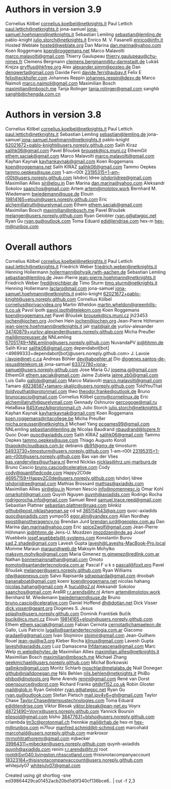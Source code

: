 # Authors in version 3.9

Cornelius Kölbel <cornelius.koelbel@netknights.it>
Paul Lettich <paul.lettich@netknights.it>
jona-samuel <jona-samuel.hoehmann@netknights.it>
Sebastian Lemling <sebastian@lemling.de>
pablo-knight <julio.storch@netknights.it>
Enrico M. V. Fasanelli <enrico@infn.it>
Hosted Weblate <hosted@weblate.org>
Dan Marina <dan.marina@yahoo.com>
Koen Roggemans <koen@roggemans.net>
Marco Malavolti <marco.malavolti@gmail.com>
Thierry Gaulupeau <thierry.gaulupeau@chu-nimes.fr>
Clemens Bergmann <clemens.bergmann@tu-darmstadt.de>
Lukáš Krejza <gryffus@hkfree.org>
Alex <alexander.simm@posteo.de>
Dan <denqwerta@gmail.com>
Davide Ferri <davide.ferri@aubay.it>
Felix E <felix@eckhofer.com>
Johannes Reppin <johannes.reppin@desy.de>
Marco Naimoli <marco.naimoli@gmail.com>
Maximilian Bosch <maximilian@mbosch.me>
Tanja Rolinger <tanja.rolinger@gmail.com>
sanghb <sanghb@chengda.com.cn>


# Authors in version 3.8

Cornelius Kölbel <cornelius.koelbel@netknights.it>
Paul Lettich <paul.lettich@netknights.it>
Sebastian Lemling <sebastian@lemling.de>
jona-samuel <jona-samuel.hoehmann@netknights.it>
pablo-knight <62021672+pablo-knight@users.noreply.github.com>
Salih Kiraz <salihk06@gmail.com>
Pavel Břoušek <brousek@ics.muni.cz>
EthemGit <ethem.saciak@gmail.com>
Marco Malavolti <marco.malavolti@gmail.com>
Kayhan Kaynak <kayhankaynak@gmail.com>
Koen Roggemans <koen@roggemans.net>
Salih KİRAZ <salihk06@gmail.com>
Tammo Oepkes <tammo.oepkes@suse.com>
1-am-r00t <23195315+1-am-r00t@users.noreply.github.com>
Ishdorj Idree <ishdorjidree@gmail.com>
Maximilian Allies <sir@elou.in>
Dan Marina <dan.marina@yahoo.com>
Aleksandr Sokolov <saanchos@gmail.com>
Artem <artem@molotov.work>
Bernhard M. Wiedemann <bwiedemann@suse.de>
Elouin <19814165+elouin@users.noreply.github.com>
Eric <alchemillatruth@purelymail.com>
Ethem <ethem.saciak@gmail.com>
Maximilian Bosch <maximilian@mbosch.me>
Pavel Břoušek <melanger@users.noreply.github.com>
Ryan Gelobter <ryan.g@atwgpc.net>
Ryan Gu <ryan.gu@outlook.com>
Toma Eduard <edi@lendrise.com>
hex-m <hex-m@runbox.com>


# Overall authors

Cornelius Kölbel <cornelius.koelbel@netknights.it>
Paul Lettich <paul.lettich@netknights.it>
Friedrich Weber <friedrich.weber@netknights.it>
Henning Hollermann <hollermann@physik.rwth-aachen.de>
Sebastian Lemling <sebastian@lemling.de>
Jean-Pierre <jean-pierre.hoehmann@netknights.it>
Friedrich Weber <fred@reichbier.de>
Timo Sturm <timo.sturm@netknights.it>
Henning Hollermann <laclaro@mail.com>
jona-samuel <jona-samuel.hoehmann@netknights.it>
pablo-knight <62021672+pablo-knight@users.noreply.github.com>
Cornelius Kölbel <cornelius@privacyidea.org>
Martin Wheldon <martin.wheldon@greenhills-it.co.uk>
Pavol Ipoth <pavol.ipoth@telekom.com>
Koen Roggemans <koen@roggemans.net>
Pavel Břoušek <brousek@ics.muni.cz>
jh23453 <jochen@jochen.org>
Jochen Hein <jochen@jochen.org>
Jean-Pierre Höhmann <jean-pierre.hoehmann@netknights.it>
jalr <mail@jalr.de>
yurlov-alexander <34740879+yurlov-alexander@users.noreply.github.com>
Micha Preußer <mail@mpreusser.de>
NNLemling <67051749+NNLemling@users.noreply.github.com>
NuvandaPV <jp@hhmn.de>
Salih Kiraz <salihk06@gmail.com>
dependabot[bot] <49699333+dependabot[bot]@users.noreply.github.com>
J. Lavoie <j.lavoie@net-c.ca>
Andreas Böhler <dev@aboehler.at>
Dio <diogenes.santos-de-jesus@telekom.sk>
jona-samuel <63372780+jona-samuel@users.noreply.github.com>
Jose Maria GJ <josema.gj@gmail.com>
EthemGit <ethem.saciak@gmail.com>
Jaime Zubieta <jaime.zb0@gmail.com>
Luis Gallo <gallolp@gmail.com>
Marco Malavolti <marco.malavolti@gmail.com>
Tamaro <49238587+tamaro-skaljic@users.noreply.github.com>
ToldYouThat <itoldyouthat@protonmail.com>
theo <theodor.franke@outlook.de>
Bruno <brunocascio@gmail.com>
Cornelius Kölbel <corny@cornelinux.de>
Eric <alchemillatruth@purelymail.com>
Gennady Oshnurov <gercogoge@mail.ru>
HelaBasa <R45XvezA@protonmail.ch>
Julio Storch <julio.storch@netknights.it>
Kayhan Kaynak <kayhankaynak@gmail.com>
Koen Roggemans <koen.roggemans@ritacollege.be>
Micha Preußer <micha.preusser@netknights.it>
Michael Yang <pcgames99@gmail.com>
NNLemling <sebastian@lemling.de>
Nicolas Baudrand <nbaudrand@lozere.fr>
Quoc Doan <quoc@axiadids.com>
Salih KİRAZ <salihk06@gmail.com>
Tammo Oepkes <tammo.oepkes@suse.com>
Thiago Augusto Koroll <thiagok@cloudbasis.com.br>
debianis <db91@gmx.de>
timosturm <54933730+timosturm@users.noreply.github.com>
1-am-r00t <23195315+1-am-r00t@users.noreply.github.com>
Bas van der Vlies <bas.vandervlies@surfsara.nl>
Bernd Nicklas <nicklas@hrz.uni-marburg.de>
Bruno Cascio <bruno.cascio@celerative.com>
Cody <cody@quantifiedcode.com>
Happy2C0de <46957159+Happy2C0de@users.noreply.github.com>
Ishdorj Idree <ishdorjidree@gmail.com>
Mathias Brossard <mathias@axiadids.com>
Maximilian Allies <sir@elou.in>
Nomen Nescio <info@nomennesc.io>
Omar Kohl <omarkohl@gmail.com>
Quynh Nguyen <quynh@axiadids.com>
Rodrigo Rocha <rodrigorocha.info@gmail.com>
Samuel Reed <samuel.trace.reed@gmail.com>
Sebastian Plattner <sebastian.plattner@ruag.com>
blinkiz <github@post.niklashagman.se>
cd sd <365114543@qq.com>
quoc-axiadids <quoc@axiadids.com>
yumpo55 <egor.alin@yandex.com>
Allan Nordhøy <epost@anotheragency.no>
Brendan Jurd <brendan.jurd@geoplex.com.au>
Dan Marina <dan.marina@yahoo.com>
Eric <spice2wolf@gmail.com>
Jean-Pierre Höhmann <jp@hhmn.de>
Jens-U. Mozdzen <jmozdzen@nde.ag>
Josef Wuebbels <josef.wuebbels@t-systems.com>
Konstantin Burov <sad.2.shade@gmail.com>
Lavesh Gupta <lavesh@Laveshs-MacBook-Pro.local>
Momme Maraun <maraun@web.de>
Maksym Mohylko <maksym.mohylko@gmail.com>
Maria Gimenez <m.gimenez@redlink.com.ar>
Nathan <bonnemainsnathan@gmail.com>
Omoto <eomoto@santandertecnologia.com.ar>
Pascal   F u k s <pascal@foxit.pro>
Pavel Břoušek <melanger@users.noreply.github.com>
Ryan Williams <rdw@appnexus.com>
Salvo Rapisarda <sdrapisarda@gmail.com>
droobah <bananaboat@gmail.com>
koenr <koen@roggemans.net>
nicolas hahang <nicolas.hahang@gmail.com>
A <hucul@o2.pl>
Aleksandr Sokolov <saanchos@gmail.com>
AreRR <r.r.arends@hr.nl>
Artem <artem@molotov.work>
Bernhard M. Wiedemann <bwiedemann@suse.de>
Bruno <bruno.cascio@celerative.com>
Daniel Hoffend <dh@dotlan.net>
Dick Visser <dick.visser@geant.org>
Diogenes S. Jesus <splashx@users.noreply.github.com>
Dominik František Bučík <bucik@ics.muni.cz>
Elouin <19814165+elouin@users.noreply.github.com>
Ethem <ethem.saciak@gmail.com>
Fabian Cernota <cernota@chamaeleon.de>
Gallo, Luis Patricio <lugallo@santandertecnologia.com.ar>
Giacomo <gradaellig@gmail.com>
Ivan Stojmirov <stojmir@gmail.com>
Jean-Guilhem Rouel <jean-gui@w3.org>
Kleber Rocha <klinux@gmail.com>
Lavesh Gupta <lavesh@axiadids.com>
Luiz Damascena <lhfdamascena@gmail.com>
Marc Welp <m.welp@phytec.de>
Maximilian Allies <maximilian.allies@netknights.it>
Maximilian Bosch <maximilian@mbosch.me>
Michael Zhang <geekmichael@users.noreply.github.com>
Michał Borkowski <gallmkm@gmail.com>
Moritz Schlarb <moschlar@metalabs.de>
Niall Donegan <github@nialldonegan.me>
Nils Behlen <nils.behlen@netknights.it>
PhiBo <phibo@dinotools.org>
Rene Arends <renini@gmail.com>
René van Dorst <opensource@vdorst.com>
Richard Franks <git@rf152.co.uk>
Robin Gloster <mail@glob.in>
Ryan Gelobter <ryan.g@atwgpc.net>
Ryan Gu <ryan.gu@outlook.com>
Stefan Pietsch <mail.ipv4v6+gh@gmail.com>
Taylor Chase <Taylor.Chase@tempustechnologies.com>
Toma Eduard <edi@lendrise.com>
Viktor Blesak <viktor.blesak@pan-net.eu>
Voyrx <48721490+Voyrx@users.noreply.github.com>
Yannick Boursin <elipsoid@gmail.com>
blsho <38477631+blsho@users.noreply.github.com>
crlambda <lm3c@protonmail.ch>
frennkie <mail@rhab.de>
hex-m <hex-m@runbox.com>
m7four <manfred.schmid@it-schmid.com>
marcohald <marcohald@users.noreply.github.com>
markroxor <mrmohitrathoremr@gmail.com>
mjbecker <39964311+mjbecker@users.noreply.github.com>
quynh-axiadids <quynh@axiadids.com>
renini <r.r.arends@hr.nl>
root <root@Svr040.livingston.nhsscotland.com>
thisisnotacompanyaccount <18323184+thisisnotacompanyaccount@users.noreply.github.com>
whitejuly07 <whitejuly07@gmail.com>


Created using
git shortlog -sne ed39864429ca01452acb20bd1d0f340cf136bce6.. | cut -f 2,3
